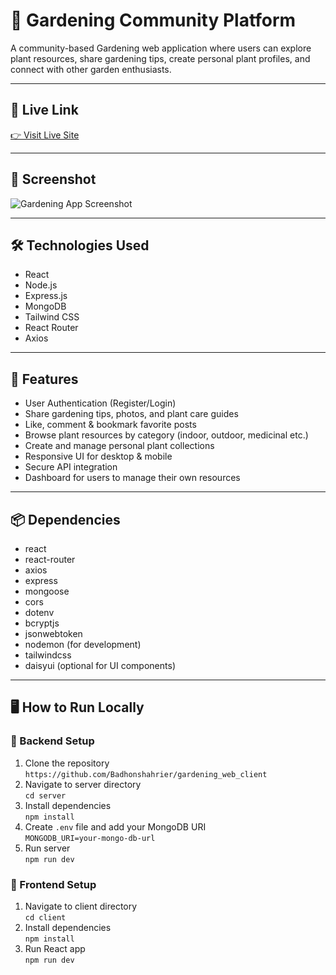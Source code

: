 # 🌿 Gardening Community Platform

A community-based Gardening web application where users can explore plant resources, share gardening tips, create personal plant profiles, and connect with other garden enthusiasts.

---

## 🔗 Live Link  
[👉 Visit Live Site](https://gardening-authentication-a8520.web.app/)

---

## 📸 Screenshot

![Gardening App Screenshot](https://i.ibb.co/hRBDhM2F/Screenshot-12.png)

---

## 🛠️ Technologies Used

- React
- Node.js
- Express.js
- MongoDB
- Tailwind CSS
- React Router
- Axios

---

## 🚀 Features

- User Authentication (Register/Login)
- Share gardening tips, photos, and plant care guides
- Like, comment & bookmark favorite posts
- Browse plant resources by category (indoor, outdoor, medicinal etc.)
- Create and manage personal plant collections
- Responsive UI for desktop & mobile
- Secure API integration
- Dashboard for users to manage their own resources

---

## 📦 Dependencies

- react
- react-router
- axios
- express
- mongoose
- cors
- dotenv
- bcryptjs
- jsonwebtoken
- nodemon (for development)
- tailwindcss
- daisyui (optional for UI components)

---

## 🖥️ How to Run Locally

### 📌 Backend Setup
1. Clone the repository  
`https://github.com/Badhonshahrier/gardening_web_client`
2. Navigate to server directory  
`cd server`
3. Install dependencies  
`npm install`
4. Create `.env` file and add your MongoDB URI  
`MONGODB_URI=your-mongo-db-url`
5. Run server  
`npm run dev`

### 📌 Frontend Setup
1. Navigate to client directory  
`cd client`
2. Install dependencies  
`npm install`
3. Run React app  
`npm run dev`


